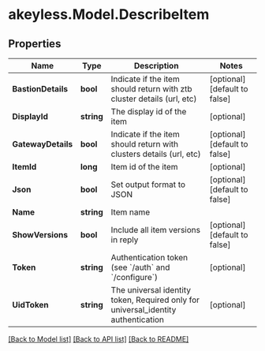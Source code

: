 # akeyless.Model.DescribeItem

## Properties

Name | Type | Description | Notes
------------ | ------------- | ------------- | -------------
**BastionDetails** | **bool** | Indicate if the item should return with ztb cluster details (url, etc) | [optional] [default to false]
**DisplayId** | **string** | The display id of the item | [optional] 
**GatewayDetails** | **bool** | Indicate if the item should return with clusters details (url, etc) | [optional] [default to false]
**ItemId** | **long** | Item id of the item | [optional] 
**Json** | **bool** | Set output format to JSON | [optional] [default to false]
**Name** | **string** | Item name | 
**ShowVersions** | **bool** | Include all item versions in reply | [optional] [default to false]
**Token** | **string** | Authentication token (see &#x60;/auth&#x60; and &#x60;/configure&#x60;) | [optional] 
**UidToken** | **string** | The universal identity token, Required only for universal_identity authentication | [optional] 

[[Back to Model list]](../README.md#documentation-for-models) [[Back to API list]](../README.md#documentation-for-api-endpoints) [[Back to README]](../README.md)

